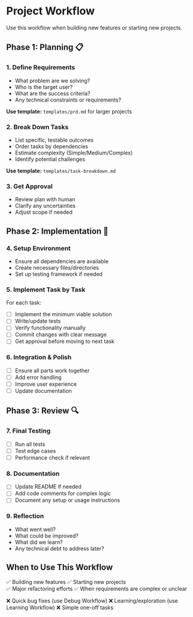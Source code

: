 # Project Workflow

Use this workflow when building new features or starting new projects.

## Phase 1: Planning 📋

### 1. Define Requirements
- What problem are we solving?
- Who is the target user?
- What are the success criteria?
- Any technical constraints or requirements?

**Use template:** `templates/prd.md` for larger projects

### 2. Break Down Tasks
- List specific, testable outcomes
- Order tasks by dependencies
- Estimate complexity (Simple/Medium/Complex)
- Identify potential challenges

**Use template:** `templates/task-breakdown.md`

### 3. Get Approval
- Review plan with human
- Clarify any uncertainties
- Adjust scope if needed

## Phase 2: Implementation 🔨

### 4. Setup Environment
- Ensure all dependencies are available
- Create necessary files/directories
- Set up testing framework if needed

### 5. Implement Task by Task
For each task:
- [ ] Implement the minimum viable solution
- [ ] Write/update tests
- [ ] Verify functionality manually
- [ ] Commit changes with clear message
- [ ] Get approval before moving to next task

### 6. Integration & Polish
- [ ] Ensure all parts work together
- [ ] Add error handling
- [ ] Improve user experience
- [ ] Update documentation

## Phase 3: Review 🔍

### 7. Final Testing
- [ ] Run all tests
- [ ] Test edge cases
- [ ] Performance check if relevant

### 8. Documentation
- [ ] Update README if needed
- [ ] Add code comments for complex logic
- [ ] Document any setup or usage instructions

### 9. Reflection
- What went well?
- What could be improved?
- What did we learn?
- Any technical debt to address later?

## When to Use This Workflow

✅ Building new features
✅ Starting new projects  
✅ Major refactoring efforts
✅ When requirements are complex or unclear

❌ Quick bug fixes (use Debug Workflow)
❌ Learning/exploration (use Learning Workflow)
❌ Simple one-off tasks